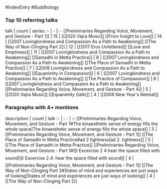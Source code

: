 #IndexEntry #Buddhology

### Top 10 referring talks
talk | count | series
:- | - |: -
[[Preliminaries Regarding Voice, Movement, and Gesture - Part 1]] | 15 | [[2020 Vajra Music]]
[[From Insight to Love]] | 14 | [[2007 Lovingkindness and Compassion As a Path to Awakening]]
[[The Way of Non-Clinging Part 2]] | 12 | [[2017 Eros Unfettered]]
[[Love and Emptiness]] | 11 | [[2007 Lovingkindness and Compassion As a Path to Awakening]]
[[Samadhi in Metta Practice]] | 8 | [[2007 Lovingkindness and Compassion As a Path to Awakening]]
[[The Place of Samadhi in Metta Practice]] | 7 | [[2008 Lovingkindness and Compassion As a Path to Awakening]]
[[Equanimity in Compassion]] | 6 | [[2007 Lovingkindness and Compassion As a Path to Awakening]]
[[The Practice of Compassion]] | 6 | [[2007 Lovingkindness and Compassion As a Path to Awakening]]
[[Preliminaries Regarding Voice, Movement, and Gesture - Part 4]] | 5 | [[2020 Vajra Music]]
[[Equanimity (talk)]] | 4 | [[2006 New Year's Retreat]]

### Paragraphs with 4+ mentions
description | count | talk
:- | : - | :-
[[Preliminaries Regarding Voice, Movement, and Gesture - Part 1#The kinaesthetic sense of energy fills the whole space\|The kinaesthetic sense of energy fills the whole space]] | 5 | [[Preliminaries Regarding Voice, Movement, and Gesture - Part 1]]
[[The Place of Samadhi in Metta Practice#ad 2 tightness\|ad 2. tightness]] | 5 | [[The Place of Samadhi in Metta Practice]]
[[Preliminaries Regarding Voice, Movement, and Gesture - Part 1#🟡 Excercise 2 4 hear the space filled with sound\|🟡 Excercise 2.4: hear the space filled with sound]] | 4 | [[Preliminaries Regarding Voice, Movement, and Gesture - Part 1]]
[[The Way of Non-Clinging Part 2#States of mind and experiences are just ways of looking\|States of mind and experiences are just ways of looking]] | 4 | [[The Way of Non-Clinging Part 2]]

